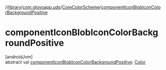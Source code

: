 //[library](../../../index.md)/[com.glovoapp.uds](../index.md)/[CoreColorScheme](index.md)/[componentIconBlobIconColorBackgroundPositive](component-icon-blob-icon-color-background-positive.md)

# componentIconBlobIconColorBackgroundPositive

[androidJvm]\
abstract val [componentIconBlobIconColorBackgroundPositive](component-icon-blob-icon-color-background-positive.md): [Color](https://developer.android.com/reference/kotlin/androidx/compose/ui/graphics/Color.html)
